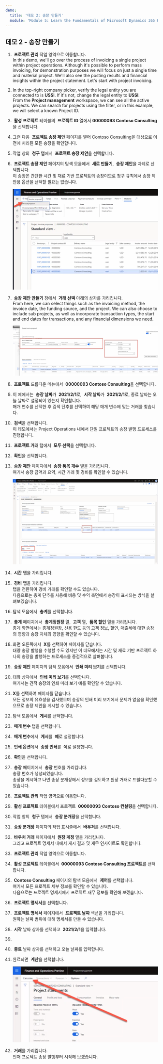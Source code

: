 ```yaml
---
demo:
  title: '데모 2: 송장 만들기'
  module: 'Module 5: Learn the Fundamentals of Microsoft Dynamics 365 Project Operations'
---
```


## <a name="demo-2---create-an-invoice"></a>데모 2 - 송장 만들기

1.  **프로젝트 관리** 작업 영역으로 이동합니다.  
    In this demo, we'll go over the process of invoicing a single project within project operations. Although it's possible to perform mass invoicing, for demonstration purposes we will focus on just a single time and material project. We'll also see the posting results and financial insights within the project statement. Let's start with project invoicing. 

1. In the top-right company picker, verify the legal entity you are connected to is<bpt id="p1"> **</bpt>USSI<ept id="p1">**</ept>. If it's not, change the legal entity to<bpt id="p1"> **</bpt>USSI<ept id="p1">**</ept>.  
    From the<bpt id="p1"> **</bpt>Project management<ept id="p1">**</ept> workspace, we can see all the active projects. We can search for projects using the filter, or in this example, we will select a known Project ID. 

1.  **활성 프로젝트** 테이블의  **프로젝트 ID** 열에서 **00000093 Contoso Consulting**을 선택합니다.  

1. 그런 다음  **프로젝트 송장 제안** 페이지를 열어 Contoso Consulting을 대상으로 이전에 처리된 모든 송장을 확인합니다. 

1. 작업 창의  **청구** 탭에서  **프로젝트 송장 제안**을 선택합니다. 

1.  **프로젝트 송장 제안** 페이지의 탐색 모음에서  **새로 만들기**,  **송장 제안**을 차례로 선택합니다.  
    이 송장은 간단한 시간 및 재료 기반 프로젝트의 송장이므로 청구 규칙에서 송장 제안용 옵션을 선택할 필요는 없습니다. 

    ![새 송장 제안이 강조 표시된 프로젝트 송장 제안 페이지의 스크린샷](./media/projops_invoice_1_new_invoice_proposal.png)

1.  **송장 제안 만들기** 창에서  **거래 선택** 아래의 상자를 가리킵니다.  
    From here, we can select things such as the invoicing method, the invoice date, the funding source, and the project. We can also choose to include sub projects, as well as incorporate transaction types, the start and end dates for transactions, and any financial dimensions we need. 

    ![거래 선택 섹션이 강조 표시된 송장 제안 만들기 창의 스크린샷](./media/projops_invoice_2_select_transactions.png)

1.  **프로젝트** 드롭다운 메뉴에서  **00000093 Contoso Consulting**을 선택합니다. 

1. 이 예에서는  **송장 날짜**가  **2021/2/1**로,  **시작 날짜**가  **2021/2/1**로, 종료 날짜는 오늘 날짜로 설정되어 있는지 확인합니다.  
    매개 변수를 선택한 후 검색 단추를 선택하여 해당 매개 변수에 맞는 거래를 찾습니다.

1.  **검색**을 선택합니다.  
    이 데모에서는 Project Operations 내에서 단일 프로젝트의 송장 발행 프로세스를 진행합니다.

1.  **프로젝트 거래** 탭에서  **모두 선택**을 선택합니다.

1.  **확인**을 선택합니다. 

1.  **송장 제안** 페이지에서  **송장 품목 개수** 열을 가리킵니다.  
    여기서 송장 금액과 요약, 시간 거래 및 경비를 확인할 수 있습니다.

    ![송장 라인 금액 열이 강조 표시된 송장 제안 페이지의 스크린샷](./media/projops_invoice_3_invoice_line_amount_column.png)

1.  **시간** 탭을 가리킵니다. 

1.  **경비** 탭을 가리킵니다.  
    탭을 전환하여 경비 거래를 확인할 수도 있습니다.  
다음으로는 총계 단추를 사용해 비용 및 수익 측면에서 송장이 표시되는 방식을 살펴보겠습니다.

1. 탐색 모음에서  **총계**를 선택합니다.

1.  **총계** 페이지에서  **총계정원장** 열,  **고객** 열,  **품목 할인** 열을 가리킵니다.  
    총계 화면에서는 총계정원장, 신용 한도 등의 고객 정보, 할인, 매출세에 대한 송장의 영향과 송장 자체의 영향을 확인할 수 있습니다. 

1. 화면 오른쪽에서  **X**를 선택하여 페이지를 닫습니다.  
    대량 송장 발행을 수행할 수도 있지만 이 데모에서는 시간 및 재료 기반 프로젝트 하나의 송장을 발행하는 프로세스를 중점적으로 살펴봅니다. 

1.  **송장 제안** 페이지의 탐색 모음에서  **인쇄 미리 보기**를 선택합니다. 

1. 대화 상자에서  **인쇄 미리 보기**를 선택합니다.  
    여기서는 견적 송장의 인쇄 미리 보기 예를 확인할 수 있습니다. 

1. **X**를 선택하여 페이지를 닫습니다.  
    모든 정보의 유효성을 검사했으며 송장의 인쇄 미리 보기에서 문제가 없음을 확인했으므로 송장 제안을 게시할 수 있습니다.

1. 탐색 모음에서  **게시**를 선택합니다.

1.  **매개 변수** 탭을 선택합니다.

1.  **매개 변수**에서  **게시**를  **예**로 설정합니다.

1.  **인쇄 옵션**에서  **송장 인쇄**를  **예**로 설정합니다.

1.  **확인**을 선택합니다.

1.  **송장** 페이지에서  **송장** 번호를 가리킵니다.  
    송장 번호가 생성되었습니다.  
    송장을 게시하고 나면 송장 분개장에서 정보를 검토하고 원장 거래로 드릴다운할 수 있습니다.

1.  **프로젝트 관리** 작업 영역으로 이동합니다.

1.  **활성 프로젝트** 테이블에서 프로젝트  **00000093** **Contoso 컨설팅**을 선택합니다.

1. 작업 창의  **청구** 탭에서  **송장 분개장**을 선택합니다.

1.  **송장 분개장** 페이지의 작업 표시줄에서  **바우처**를 선택합니다.

1.  **바우처 거래** 페이지에서  **원장 계정** 열을 가리킵니다.  
    그리고 프로젝트 명세서 내에서 게시 결과 및 재무 인사이트도 확인합니다.

1.  **프로젝트 관리** 작업 영역으로 이동합니다. 

1.  **활성 프로젝트** 테이블에서  **00000093 Contoso Consulting 프로젝트**를 선택합니다.

1.  **Contoso Consulting** 페이지의 탐색 모음에서  **제어**를 선택합니다.  
    여기서 모든 프로젝트 세부 정보를 확인할 수 있습니다.  
    다음으로는 프로젝트 명세서에서 프로젝트 재무 정보를 확인해 보겠습니다.

1.  **프로젝트 명세서**를 선택합니다.

1.  **프로젝트 명세서** 페이지에서  **프로젝트 날짜** 섹션을 가리킵니다.  
원하는 날짜 범위에 대해 명세서를 만들 수 있습니다.

1.  **시작** 날짜 상자를 선택하고  **2021/2/1**을 입력합니다.
1. 
1.  **종료** 날짜 상자를 선택하고 오늘 날짜를 입력합니다.

1. 완료되면  **계산**을 선택합니다.

    ![계산 옵션이 강조 표시된 프로젝트 명세서 페이지의 스크린샷](./media/projops_invoice_4_calculate.png)

1.  **거래**를 가리킵니다.  
    먼저 프로젝트 송장 발행부터 시작해 보겠습니다.
